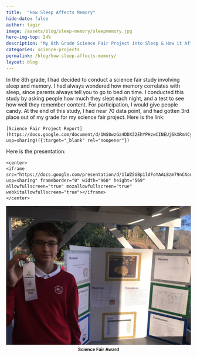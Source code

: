 ```yaml
---
title:  "How Sleep Affects Memory"
hide-date: false
author: tagir
image: /assets/blog/sleep-memory/sleepmemory.jpg
hero-img-top: 24%
description: "My 8th Grade Science Fair Project into Sleep & How it Affects Memory."
categories: science-projects
permalink: /blog/how-sleep-affects-memory/
layout: blog
---
```

In the 8th grade, I had decided to conduct a science fair study involving sleep and memory. I had always wondered how memory correlates with sleep, since parents always tell you to go to bed on time. I conducted this study by asking people how much they slept each night, and a test to see how well they remember content. For participation, I would give people candy. At the end of this study, I had near 70 data point, and had gotten 3rd place out of my grade for my science fair project. Here is the link:


	[Science Fair Project Report](https://docs.google.com/document/d/1WS0wzGa4DDX32EhYPHzwCINEUj6kXRm4Cy9rYRQGr84/edit?usp=sharing)({:target="_blank" rel="noopener"})



Here is the presentation:

	<center>
	<iframe src="https://docs.google.com/presentation/d/1lWZ5GBp1ldFoYAAL8zm79nCAou7IVwC3Wnd8M58qbjw/edit?usp=sharing" frameborder="0" width="960" height="569" allowfullscreen="true" mozallowfullscreen="true" webkitallowfullscreen="true"></iframe>
	</center>

<p align="center">
	<img src="/assets/blog/sleep-memory/science-fair-award.jpg" alt="Science Fair Award" class="img-responsive">
	<strong><span style="font-size: 12px;">Science Fair Award</span></strong>
</p>
